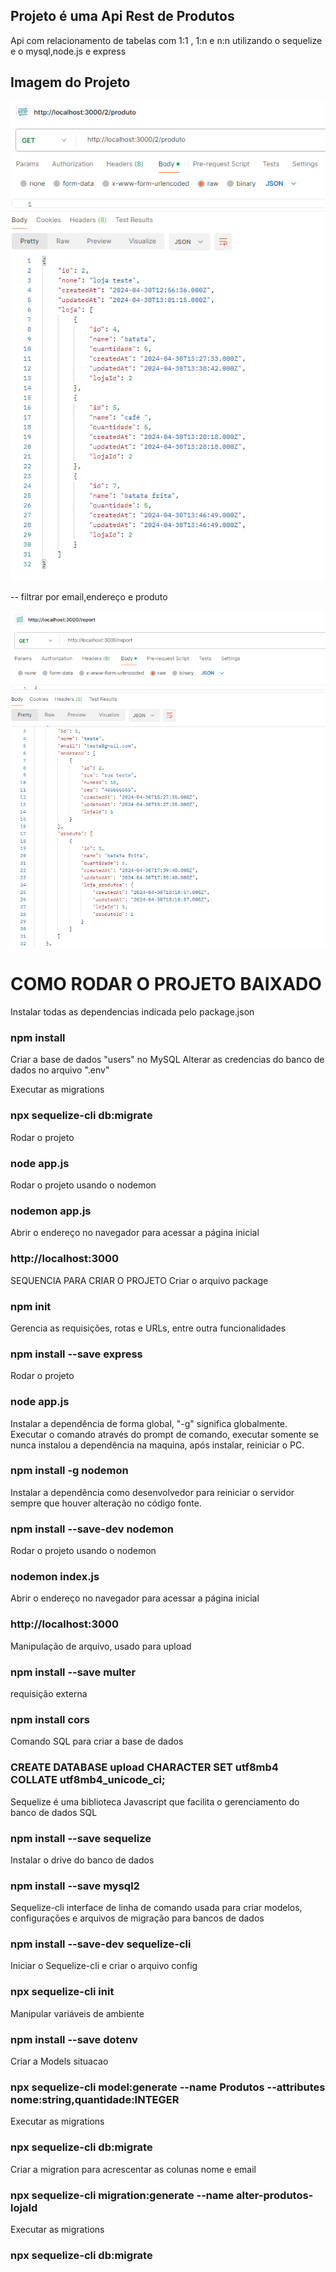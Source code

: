 ## Projeto é uma Api Rest de Produtos
Api com relacionamento de tabelas com 1:1 , 1:n e n:n utilizando  o sequelize e o mysql,node.js e express

## Imagem do Projeto 
<!-- ![2024-04-29_065539](https://github.com/JacquelineCasali/Api-rest-Node-Mysql/assets/103325619/804310c8-0423-4473-8563-c4acfd368ab5) -->

 <p align="center">
  <img src="./server/images/2024-04-29_065539.png" width="600px">
</p>
-- filtrar por email,endereço e produto
<p align="center">
  <img src="./server/images/busca.png" width="600px">
</p>


# COMO RODAR O PROJETO BAIXADO
Instalar todas as dependencias indicada pelo package.json

### npm install
Criar a base de dados "users" no MySQL
Alterar as credencias do banco de dados no arquivo ".env"

Executar as migrations
### npx sequelize-cli db:migrate

Rodar o projeto
### node app.js

Rodar o projeto usando o nodemon
### nodemon app.js

Abrir o endereço no navegador para acessar a página inicial
### http://localhost:3000


SEQUENCIA PARA CRIAR O PROJETO
Criar o arquivo package
### npm init

Gerencia as requisições, rotas e URLs, entre outra funcionalidades
### npm install --save express

Rodar o projeto
### node app.js

Instalar a dependência de forma global, "-g" significa globalmente. Executar o comando através do prompt de comando, executar somente se nunca instalou a dependência na maquina, após instalar, reiniciar o PC.
### npm install -g nodemon

Instalar a dependência como desenvolvedor para reiniciar o servidor sempre que houver alteração no código fonte.
### npm install --save-dev nodemon

Rodar o projeto usando o nodemon
### nodemon index.js

Abrir o endereço no navegador para acessar a página inicial
### http://localhost:3000

Manipulação de arquivo, usado para upload
### npm install --save multer

requisição externa
### npm install cors


Comando SQL para criar a base de dados
### CREATE DATABASE upload CHARACTER SET utf8mb4 COLLATE utf8mb4_unicode_ci;

Sequelize é uma biblioteca Javascript que facilita o gerenciamento do banco de dados SQL
### npm install --save sequelize

Instalar o drive do banco de dados
### npm install --save mysql2

Sequelize-cli interface de linha de comando usada para criar modelos, configurações e arquivos de migração para bancos de dados
### npm install --save-dev sequelize-cli

Iniciar o Sequelize-cli e criar o arquivo config
### npx sequelize-cli init

Manipular variáveis de ambiente
### npm install --save dotenv

Criar a Models situacao
### npx sequelize-cli model:generate --name Produtos --attributes nome:string,quantidade:INTEGER

Executar as migrations
### npx sequelize-cli db:migrate

Criar a migration para acrescentar as colunas nome e email
### npx sequelize-cli migration:generate --name alter-produtos-lojaId

Executar as migrations
### npx sequelize-cli db:migrate


